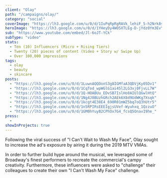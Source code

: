 ```yaml
---
client: "Olay"
path: "/campaigns/olay/"
category: "social"
coverImage: "https://lh3.google.com/u/0/d/1IuPqRpRgRAVk_lehiF_5-h2Nrk8sEZqw"
heroImage: "https://lh3.google.com/u/0/d/1YHeyDy4WO5XTLEg-D-jYdz0Ym3EvY2oB"
sub: "https://www.youtube.com/embed/Jl-6oJT-YCk"
subType: "video"
stats:
  - Ten (10) Influencers (Micro + Rising Tiers)
  - Twenty (20) pieces of content (Video + Story w/ Swipe Up)
  - Over 100,000 impressions
tags:
  - olay
  - beauty
  - skincare
posts:
  - "https://lh3.google.com/u/0/d/1LuwnAQQOonS3g8IGMfaA3QDVjKy05Dv1"
  - "https://lh3.google.com/u/0/d/1CqTod_wpWGlG1ai45l2LG3xj0FjvLL7W"
  - "https://lh3.google.com/u/0/d/1Q-HOABUu_EDvSB7IslHo8AIUlQGwlHtQ"
  - "https://lh3.google.com/u/0/d/1Ng4J0BUzhGRch2AEk6X8d9UdWKg7Xsqk"
  - "https://lh3.google.com/u/0/d/1kcgt4E38E4_690R01mWZ5bq7oQ3hUtr5"
  - "https://lh3.google.com/u/0/d/1n5RPIRsEEEIgjsUVef-Wyuhxq_1QzzuO"
  - "https://lh3.google.com/u/0/d/1GM0hYuyB2CPhOx7G4_fcsQ5OnavI9he_"
press:
  -
showInProjects: true
---
```


Following the viral success of "I Can't Wait to Wash My Face", Olay sought to increase the ad's exposure by airing it during the 2019 MTV VMAs.

In order to further build hype around the musical, we leveraged some of Broadway's finest performers to recreate the commercial's campy creativity. Furthermore, these influencers were asked to "challenge" their colleagues to create their own "I Can't Wash My Face" challenge.
